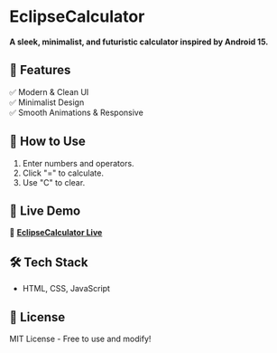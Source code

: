 # EclipseCalculator  
**A sleek, minimalist, and futuristic calculator inspired by Android 15.**  

## 🚀 Features  
✅ Modern & Clean UI  
✅ Minimalist Design  
✅ Smooth Animations & Responsive  

## 📖 How to Use  
1. Enter numbers and operators.  
2. Click "=" to calculate.  
3. Use "C" to clear.  

## 📡 Live Demo  
🔗 **[EclipseCalculator Live](https://AbhishekSinghShekhawatSD.github.io/EclipseCalculator/)**  

## 🛠 Tech Stack  
- HTML, CSS, JavaScript  

## 📜 License  
MIT License - Free to use and modify!  
